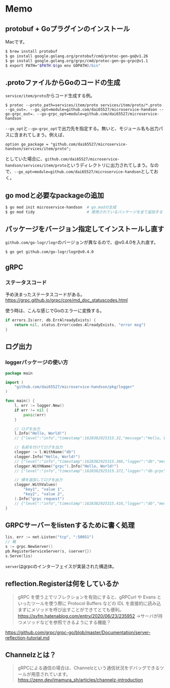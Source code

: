 # Memo

## protobuf + Goプラグインのインストール
Macです。

```sh
$ brew install protobuf
$ go install google.golang.org/protobuf/cmd/protoc-gen-go@v1.26
$ go install google.golang.org/grpc/cmd/protoc-gen-go-grpc@v1.1
$ export PATH="$PATH:$(go env GOPATH)/bin"
```

## .protoファイルからGoのコードの生成
`service/item/proto`からコード生成する例。

```
$ protoc --proto_path=services/item/proto services/item/proto/*.proto --go_out=. --go_opt=module=github.com/dai65527/microservice-handson --go-grpc_out=. --go-grpc_opt=module=github.com/dai65527/microservice-handson
```

`--go_opt`と`--go-grpc_opt`で出力先を指定する。無いと、モジュール名も出力パスに含まれてしまう。例えば、

```
option go_package = "github.com/dai65527/microservice-handson/services/item/proto";
```

としていた場合に、`github.com/dai65527/microservice-handson/services/item/proto`というディレクトリに出力されてしまう。なので、`--go_opt=module=github.com/dai65527/microservice-handson`としておく。

## go modと必要なpackageの追加

```sh
$ go mod init microservice-handson  # go.modの生成
$ go mod tidy                       # 使用されているパッケージを全て追加する
```

## パッケージをバージョン指定してインストールし直す
`github.com/go-logr/logr`のバージョンが異なるので、@v0.4.0を入れ直す。

```
$ go get github.com/go-logr/logr@v0.4.0
```

## gRPC

### ステータスコード
予め決まったステータスコードがある。
https://grpc.github.io/grpc/core/md_doc_statuscodes.html

使う時は、こんな感じでGoのエラーに変換する。

```go
if errors.Is(err, db.ErrAlreadyExists) {
    return nil, status.Error(codes.AlreadyExists, "error msg")
}
```

## ログ出力
### loggerパッケージの使い方

```go
package main

import (
	"github.com/dai65527/microservice-handson/pkg/logger"
)

func main() {
	l, err := logger.New()
	if err != nil {
		panic(err)
	}

	// ログを出力
	l.Info("Hello, World!")
    // {"level":"info","timestamp":1628382925315.32,"message":"Hello, World!"}

	// 名前を付けてログを出力
	clogger := l.WithName("db")
	clogger.Info("Hello, World!")
    // {"level":"info","timestamp":1628382925315.366,"logger":"db","message":"Hello, World!"}
	clogger.WithName("grpc").Info("Hello, World!")
    // {"level":"info","timestamp":1628382925315.372,"logger":"db.grpc","message":"Hello, World!"}

	// 値を追加してログを出力
	clogger.WithValues(
		"key1", "value 1",
		"key2", "value 2",
	).Info("grpc request")
    // {"level":"info","timestamp":1628382925315.416,"logger":"db","message":"grpc request","key1":"value 1","key2":"value 2"}
}
```

## GRPCサーバーをlistenするために書く処理

```go
lis, err := net.Listen("tcp", ":50051")
// 略
s := grpc.NewServer()
pb.RegisterServiceServer(s, &server{})
s.Serve(lis)
```

`server`はgrpcのインターフェイスが実装された構造体。

## reflection.Registerは何をしているか
> gRPC を使う上でリフレクションを有効にすると、gRPCurl や Evans といったツールを使う際に Protocol Buffers などの IDL を直接的に読み込まずにメソッドを呼び出すことができてとても便利。
https://syfm.hatenablog.com/entry/2020/06/23/235952
→サーバが持つメソッドなどを参照できるようにする機能？

https://github.com/grpc/grpc-go/blob/master/Documentation/server-reflection-tutorial.md

## Channelzとは？
> gRPCによる通信の場合は、Channelzという通信状況をデバッグできるツールが用意されています。
https://zenn.dev/imamura_sh/articles/channelz-introduction
